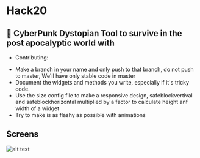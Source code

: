 # Hack20

## 🌌 CyberPunk Dystopian Tool to survive in the post apocalyptic world with 


- Contributing:

* Make a branch in your name and only push to that branch, do not push to master, We'll have only stable code in master
* Document the widgets and methods you write, especially if it's tricky code.
* Use the size config file to make a responsive design, safeblockvertival and safeblockhorizontal multiplied by a factor to calculate height anf width of a widget
* Try to make is as flashy as possible with animations 


## Screens

![alt text](http://url/to/img.png)
